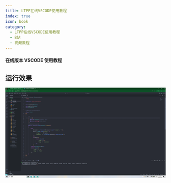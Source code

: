 ```yaml
---
title: LTPP在线VSCODE使用教程
index: true
icon: book
category:
  - LTPP在线VSCODE使用教程
  - B站
  - 视频教程
---
```


<Share colorful />
<Catalog />

#### 在线版本 VSCODE 使用教程

## 运行效果

![](markdown-images/image-4.png)
